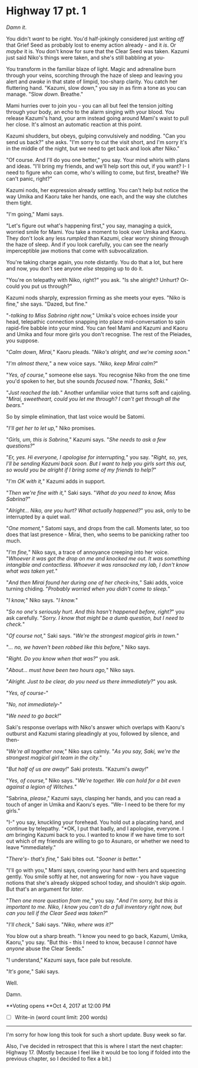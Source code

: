 # Highway 17 pt. 1

*Damn it*.

You didn't *want* to be right. You'd half-jokingly considered just *writing off* that Grief Seed as probably lost to enemy action already - and it *is*. Or *maybe* it is. You don't know for sure that the Clear Seed was taken. Kazumi just said Niko's things were taken, and she's still babbling at you-

You transform in the familiar blaze of light. Magic and adrenaline burn through your veins, scorching through the haze of sleep and leaving you alert and *awake* in that state of limpid, too-sharp clarity. You catch her fluttering hand. "Kazumi, slow down," you say in as firm a tone as you can manage. "Slow *down*. Breathe."

Mami hurries over to join you - you can all but feel the tension jolting through your body, an echo to the alarm singing with your blood. You release Kazumi's hand, your arm instead going around Mami's waist to pull her close. It's almost an automatic reaction at this point.

Kazumi shudders, but obeys, gulping convulsively and nodding. "Can you send us back?" she asks. "I'm sorry to cut the visit short, and I'm sorry it's in the middle of the night, but we need to get back and look after Niko."

"Of course. And I'll do you one better," you say. Your mind whirls with plans and ideas. "I'll bring my friends, and we'll help sort this out, if you want? I- I need to figure who can come, who's willing to come, but first, breathe? We can't panic, right?"

Kazumi nods, her expression already settling. You can't help but notice the way Umika and Kaoru take her hands, one each, and the way she clutches them tight.

"I'm going," Mami says.

"Let's figure out what's happening first," you say, managing a quick, worried smile for Mami. You take a moment to look over Umika and Kaoru. They don't look any less *rumpled* than Kazumi, clear worry shining through the haze of sleep. And if you look carefully, you can see the nearly imperceptible jaw motions that come with subvocalization.

You're taking charge again, you note distantly. You do that a lot, but here and now, you don't see anyone *else* stepping up to do it.

"You're on telepathy with Niko, right?" you ask. "Is she alright? Unhurt? Or- could you put us through?"

Kazumi nods sharply, expression firming as she meets your eyes. "Niko is fine," she says. "Dazed, but fine."

"*-talking to Miss Sabrina right now,*" Umika's voice echoes inside your head, telepathic connection snapping into place mid-conversation to spin rapid-fire babble into your mind. You can feel Mami and Kazumi and Kaoru and Umika and four more girls you don't recognise. The rest of the Pleiades, you suppose.

"*Calm down, Mirai,*" Kaoru pleads. "*Niko's alright, and we're coming soon.*"

"*I'm almost there,*" a new voice says. "*Niko, keep Mirai calm?*"

"*Yes, of course,*" someone else says. You recognise Niko from the one time you'd spoken to her, but she sounds *focused* now. "*Thanks, Saki.*"

"*Just reached the lab.*" Another unfamiliar voice that turns soft and cajoling. "*Mirai, sweetheart, could you let me through? I can't get through all the bears.*"

So by simple elimination, that last voice would be Satomi.

"*I'll get her to let up,*" Niko promises.

"*Girls, um, this is Sabrina,*" Kazumi says. "*She needs to ask a few questions?*"

"*Er, yes. Hi everyone, I apologise for interrupting,*" you say. "*Right, so, yes, I'll be sending Kazumi back soon. But I want to help you girls sort this out, so would you be alright if I bring some of my friends to help?*"

"*I'm OK with it,*" Kazumi adds in support.

"*Then we're fine with it,*" Saki says. "*What do you need to know, Miss Sabrina?*"

"*Alright... Niko, are you hurt? What actually happened?*" you ask, only to be interrupted by a quiet wail.

"*One moment,*" Satomi says, and drops from the call. Moments later, so too does that last presence - Mirai, then, who seems to be panicking rather too much.

"*I'm fine,*" Niko says, a trace of annoyance creeping into her voice. "*Whoever it was got the drop on me and knocked me out. It was something intangible and contactless. Whoever it was ransacked my lab, I don't know what was taken yet.*"

"*And then Mirai found her during one of her check-ins,*" Saki adds, voice turning chiding. "*Probably worried when you didn't come to sleep.*"

"*I know,*" Niko says. "*I know.*"

"*So no one's seriously hurt. And this hasn't happened before, right?*" you ask carefully. "*Sorry. I know that might be a dumb question, but I need to check.*"

"*Of course not,*" Saki says. "*We're the strongest magical girls in town.*"

"*... no, we haven't been robbed like this before,*" Niko says.

"*Right. Do you know when that was?*" you ask.

"*About... must have been two hours ago,*" Niko says.

"*Alright. Just to be clear, do you need us there *immediately*?*" you ask.

"*Yes, of course-*"

"*No, not immediately-*"

"*We need to go back!*"

Saki's response overlaps with Niko's answer which overlaps with Kaoru's outburst and Kazumi staring pleadingly at you, followed by silence, and then-

"*We're all together now,*" Niko says calmly. "*As you say, Saki, we're the strongest magical girl team in the city.*"

"*But half of us are away!*" Saki protests. "Kazumi's *away!*"

"*Yes, of course,*" Niko says. "*We're together. We can hold for a bit even against a legion of Witches.*"

"Sabrina, *please*," Kazumi says, clasping her hands, and you can read a touch of anger in Umika and Kaoru's eyes. "We- I need to be there for my girls."

"I-" you say, knuckling your forehead. You hold out a placating hand, and continue by telepathy. "\*OK, I put that badly, and I apologise, everyone. I *am* bringing Kazumi back to you. I wanted to know if we have time to sort out which of my friends are willing to go to Asunaro, or whether we need to leave \*immediately."

"*There's- that's fine,*" Saki bites out. "*Sooner is better.*"

"I'll go with you," Mami says, covering your hand with hers and squeezing gently. You smile softly at her, not answering for now - you have vague notions that she's already skipped school today, and shouldn't skip *again*. But that's an argument for *later*.

"*Then one more question from me,*" you say. "*And I'm sorry, but this is important to me. Niko, I know you can't do a full inventory right now, but can you tell if the Clear Seed was taken?*"

"*I'll check,*" Saki says. "*Niko, where was it?*"

You blow out a sharp breath. "I know you need to go back, Kazumi, Umika, Kaoru," you say. "But this - this I need to know, because I *cannot* have *anyone* abuse the Clear Seeds."

"I understand," Kazumi says, face pale but resolute.

"*It's gone,*" Saki says.

Well.

Damn.

\*\*Voting opens **Oct 4, 2017 at 12:00 PM
- [ ] Write-in (word count limit: 200 words)

---

I'm sorry for how long this took for such a short update. Busy week so far.

Also, I've decided in retrospect that this is where I start the next chapter: Highway 17. (Mostly because I feel like it would be too long if folded into the previous chapter, so I decided to flex a bit.)
